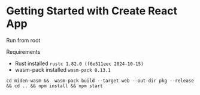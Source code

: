 # Getting Started with Create React App

Run from root

Requirements
- Rust installed `rustc 1.82.0 (f6e511eec 2024-10-15)`
- wasm-pack installed `wasm-pack 0.13.1`

```
cd miden-wasm &&  wasm-pack build --target web --out-dir pkg --release && cd .. && npm install && npm start
```

